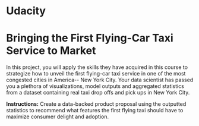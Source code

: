 # Udacity
# Bringing the First Flying-Car Taxi Service to Market

In this project, you will apply the skills they have acquired in this course to strategize how to unveil the first flying-car taxi service in one of the most congested cities in America-- New York City. Your data scientist has passed you a plethora of visualizations, model outputs and aggregated statistics from a dataset containing real taxi drop offs and pick ups in New York City. 

<b>Instructions:</b> Create a data-backed product proposal using the outputted statistics to recommend what features the first flying taxi should have to maximize consumer delight and adoption.

